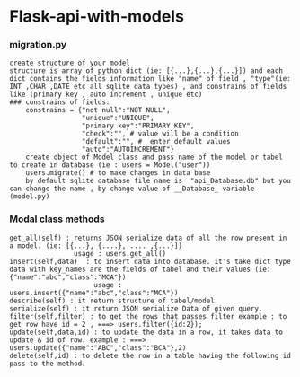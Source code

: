 # Flask-api-with-models
### migration.py
    create structure of your model
    structure is array of python dict (ie: [{...},{...},{...}]) and each dict contains the fields information like "name" of field , "type"(ie: INT ,CHAR ,DATE etc all sqlite data types) , and constrains of fields like (primary key , auto increment , unique etc) 
    ### constrains of fields:
        constrains = {"not null":"NOT NULL",
                      "unique":"UNIQUE",
                      "primary key":"PRIMARY KEY",
                      "check":"", # value will be a condition
                      "default":"", #  enter default values
                      "auto":"AUTOINCREMENT"}
        create object of Model class and pass name of the model or tabel to create in database (ie : users = Model("user"))
        users.migrate() # to make changes in data base
        by default sqlite database file name is  "api_Database.db" but you can change the name , by change value of __Database_ variable (model.py)
      
### Modal class methods
    get_all(self) : returns JSON serialize data of all the row present in a model. (ie: [{...}, {....}, .... ,{...}])
                    usage : users.get_all()
    insert(self,data)  : to insert data into database. it's take dict type data with key_names are the fields of tabel and their values (ie: {"name":"abc","class":"MCA"})
                         usage : users.insert({"name":"abc","class":"MCA"})
    describe(self) : it return structure of tabel/model
    serialize(self) : it return JSON serialize Data of given query.
    filter(self,filter) : to get the rows that passes filter example : to get row have id = 2 , ===> users.filter({id:2});
    update(self,data,id) : to update the data in a row, it takes data to update & id of row. example : ===> users.update({"name":"ABC","class":"BCA"},2)
    delete(self,id) : to delete the row in a table having the following id pass to the method.
    
    
        

